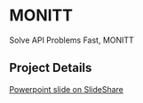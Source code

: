 # MONITT
Solve API Problems Fast, MONITT

## Project Details
[Powerpoint slide on SlideShare](http://www.slideshare.net/meeeejin/monitt)
